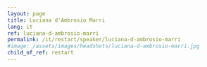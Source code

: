 ```yaml
---
layout: page
title: Luciana d'Ambrosio Marri
lang: it
ref: luciana-d-ambrosio-marri
permalink: /it/restart/speaker/luciana-d-ambrosio-marri
#image: /assets/images/headshots/luciana-d-ambrosio-marri.jpg
child_of_ref: restart
---
```

